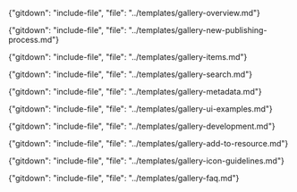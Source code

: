 {"gitdown": "include-file", "file": "../templates/gallery-overview.md"}

{"gitdown": "include-file", "file": "../templates/gallery-new-publishing-process.md"}

{"gitdown": "include-file", "file": "../templates/gallery-items.md"}

{"gitdown": "include-file", "file": "../templates/gallery-search.md"}

{"gitdown": "include-file", "file": "../templates/gallery-metadata.md"}

{"gitdown": "include-file", "file": "../templates/gallery-ui-examples.md"}

{"gitdown": "include-file", "file": "../templates/gallery-development.md"}

{"gitdown": "include-file", "file": "../templates/gallery-add-to-resource.md"}

{"gitdown": "include-file", "file": "../templates/gallery-icon-guidelines.md"}

{"gitdown": "include-file", "file": "../templates/gallery-faq.md"}
